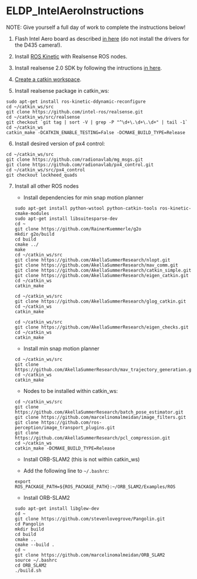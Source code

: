 # ELDP_IntelAeroInstructions

NOTE: Give yourself a full day of work to complete the instructions below!

1) Flash Intel Aero board as described [in here](https://github.com/intel-aero/meta-intel-aero/wiki/90-(References)-OS-user-Installation) (do not install the drivers for the D435 camera!).

2) Install [ROS Kinetic](https://github.com/intel-aero/meta-intel-aero/wiki/05-Autonomous-drone-programming-with-ROS) with Realsense ROS nodes.

3) Install realsense 2.0 SDK by following the intructions [in here](https://github.com/IntelRealSense/librealsense/blob/master/doc/installation.md).

4) [Create a catkin workspace](http://wiki.ros.org/catkin/Tutorials/create_a_workspace).

5) Install realsense package in catkin_ws:

```
sudo apt-get install ros-kinetic-ddynamic-reconfigure
cd ~/catkin_ws/src
git clone https://github.com/intel-ros/realsense.git
cd ~/catkin_ws/src/realsense
git checkout `git tag | sort -V | grep -P "^\d+\.\d+\.\d+" | tail -1`
cd ~/catkin_ws
catkin_make -DCATKIN_ENABLE_TESTING=False -DCMAKE_BUILD_TYPE=Release
```

6) Install desired version of px4 control:

```
cd ~/catkin_ws/src
git clone https://github.com/radionavlab/mg_msgs.git
git clone https://github.com/radionavlab/px4_control.git
cd ~/catkin_ws/src/px4_control
git checkout lockheed_quads
```

7) Install all other ROS nodes

	- Install dependencies for min snap motion planner
	```
	sudo apt-get install python-wstool python-catkin-tools ros-kinetic-cmake-modules
	sudo apt-get install libsuitesparse-dev
	cd ~
	git clone https://github.com/RainerKuemmerle/g2o
	mkdir g2o/build
	cd build
	cmake ../
	make
	cd ~/catkin_ws/src
	git clone https://github.com/AkellaSummerResearch/nlopt.git 
	git clone https://github.com/AkellaSummerResearch/mav_comm.git
	git clone https://github.com/AkellaSummerResearch/catkin_simple.git
	git clone https://github.com/AkellaSummerResearch/eigen_catkin.git
	cd ~/catkin_ws
	catkin_make

	cd ~/catkin_ws/src
	git clone https://github.com/AkellaSummerResearch/glog_catkin.git
	cd ~/catkin_ws
	catkin_make

	cd ~/catkin_ws/src
	git clone https://github.com/AkellaSummerResearch/eigen_checks.git
	cd ~/catkin_ws
	catkin_make
	```

	- Install min snap motion planner

	```
	cd ~/catkin_ws/src
	git clone https://github.com/AkellaSummerResearch/mav_trajectory_generation.git
	cd ~/catkin_ws
	catkin_make
	```

	- Nodes to be installed within catkin_ws:

	```
	cd ~/catkin_ws/src
	git clone https://github.com/AkellaSummerResearch/batch_pose_estimator.git
	git clone https://github.com/marcelinomalmeidan/image_filters.git
	git clone https://github.com/ros-perception/image_transport_plugins.git
	git clone https://github.com/AkellaSummerResearch/pcl_compression.git
	cd ~/catkin_ws
	catkin_make -DCMAKE_BUILD_TYPE=Release
	```

	- Install ORB-SLAM2 (this is not within catkin_ws)

	- Add the following line to ```~/.bashrc```:

	```
	export ROS_PACKAGE_PATH=${ROS_PACKAGE_PATH}:~/ORB_SLAM2/Examples/ROS
	```	

	- Install ORB-SLAM2

	```
	sudo apt-get install libglew-dev
	cd ~
	git clone https://github.com/stevenlovegrove/Pangolin.git
	cd Pangolin
	mkdir build
	cd build
	cmake ..
	cmake --build .
	cd ~
	git clone https://github.com/marcelinomalmeidan/ORB_SLAM2
	source ~/.bashrc
	cd ORB_SLAM2
	./build.sh
	```
